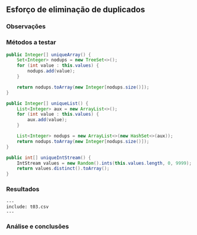 ## Esforço de eliminação de duplicados

### Observações

### Métodos a testar

```{.java caption="Eliminação dos duplicados através de um array de inteiros"}
public Integer[] uniqueArray() {
    Set<Integer> nodups = new TreeSet<>();
    for (int value : this.values) {
        nodups.add(value);
    }

    return nodups.toArray(new Integer[nodups.size()]);
}
```

```{.java caption="Eliminação dos duplicados através de uma lista de inteiros"}
public Integer[] uniqueList() {
    List<Integer> aux = new ArrayList<>();
    for (int value : this.values) {
        aux.add(value);
    }

    List<Integer> nodups = new ArrayList<>(new HashSet<>(aux));
    return nodups.toArray(new Integer[nodups.size()]);
}
```

```{.java caption="Eliminação dos duplicados através de uma stream de inteiros"}
public int[] uniqueIntStream() {
    IntStream values = new Random().ints(this.values.length, 0, 9999);
    return values.distinct().toArray();
}
```

### Resultados

```table
---
include: t03.csv
---
```

### Análise e conclusões
